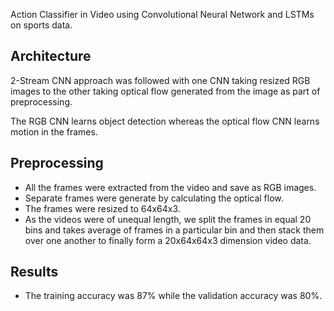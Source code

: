 Action Classifier in Video using Convolutional Neural Network and LSTMs
on sports data.

## Architecture
2-Stream CNN approach was followed with one CNN taking resized RGB images
to the other taking optical flow generated from the image as part of preprocessing.

The RGB CNN learns object detection whereas the optical flow CNN learns
motion in the frames.

## Preprocessing
 - All the frames were extracted from the video and save as RGB images.
 - Separate frames were generate by calculating the optical flow.
 - The frames were resized to 64x64x3.
 - As the videos were of unequal length, we split the frames in equal 
    20 bins and takes average of frames in a particular bin and then stack
    them over one another to finally form a 20x64x64x3 dimension video data.
    
## Results
 - The training accuracy was 87% while the validation accuracy was 80%.
  

